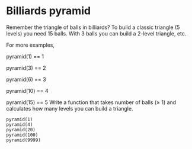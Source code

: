 # Billiards pyramid

Remember the triangle of balls in billiards? To build a classic triangle (5 levels) you need 15 balls. With 3 balls you can build a 2-level triangle, etc.

For more examples,

pyramid(1) == 1

pyramid(3) == 2

pyramid(6) == 3

pyramid(10) == 4

pyramid(15) == 5
Write a function that takes number of balls (≥ 1) and calculates how many levels you can build a triangle.

    pyramid(1)
    pyramid(4)
    pyramid(20)
    pyramid(100)
    pyramid(9999)
